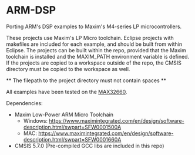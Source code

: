 # ARM-DSP
Porting ARM's DSP examples to Maxim's M4-series LP microcontrollers.

These projects use Maxim's LP Micro toolchain.  Eclipse projects with makefiles are included for each example, and should be built from within Eclipse.  The projects can be built within the repo, provided that the Maxim toolchain is installed and the MAXIM_PATH environment variable is defined.  If the projects are copied to a workspace outside of the repo, the CMSIS directory must be copied to the workspace as well.

** The filepath to the project directory must not contain spaces **

All examples have been tested on the [MAX32660](https://www.maximintegrated.com/en/products/microcontrollers/MAX32660.html).

Dependencies:
- Maxim Low-Power ARM Micro Toolchain
  - Windows: https://www.maximintegrated.com/en/design/software-description.html/swpart=SFW0001500A
  - MAC: https://www.maximintegrated.com/en/design/software-description.html/swpart=SFW0001660A
- CMSIS 5.7.0 (Pre-compiled GCC libs are included in this repo)
